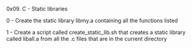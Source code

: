 0x09. C - Static libraries

0 - Create the static library libmy.a containing all the functions listed

1 - Create a script called create_static_lib.sh that creates a static library called liball.a from all the .c files that are in the current directory
